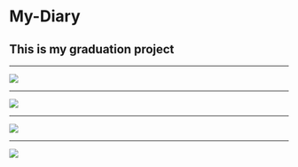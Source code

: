 # My-Diary
## This is my graduation project
________________________________
![](https://github.com/iosVictor/My-Diary/blob/main/1.gif)
________________________________
![](https://github.com/iosVictor/My-Diary/blob/main/2.gif)
________________________________
![](https://github.com/iosVictor/My-Diary/blob/main/3.gif)
________________________________
![](https://github.com/iosVictor/My-Diary/blob/main/4.gif)
